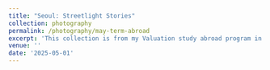 ```yaml
---
title: "Seoul: Streetlight Stories"
collection: photography
permalink: /photography/may-term-abroad
excerpt: 'This collection is from my Valuation study abroad program in Seoul, South Korea during May 2025.'
venue: ''
date: '2025-05-01'
---
```



<div id="seoul-scroll-gallery">
  <div class="scroll-container">
    <div class="scroll-item"><img src="/images/photography/south_korea/seoul/seoul_1.jpg" alt=""></div>
    <div class="scroll-item"><img src="/images/photography/south_korea/seoul/seoul_2.jpg" alt=""></div>
    <div class="scroll-item"><img src="/images/photography/south_korea/seoul/seoul_3.jpg" alt=""></div>
    <div class="scroll-item"><img src="/images/photography/south_korea/seoul/seoul_4.jpg" alt=""></div>
    <div class="scroll-item"><img src="/images/photography/south_korea/seoul/seoul_5.jpg" alt=""></div>
    <div class="scroll-item"><img src="/images/photography/south_korea/seoul/seoul_6.jpg" alt=""></div>
    <div class="scroll-item"><img src="/images/photography/south_korea/seoul/seoul_7.jpg" alt=""></div>
    <div class="scroll-item"><img src="/images/photography/south_korea/seoul/seoul_8.jpg" alt=""></div>
    <div class="scroll-item"><img src="/images/photography/south_korea/seoul/seoul_9.jpg" alt=""></div>
    <div class="scroll-item"><img src="/images/photography/south_korea/seoul/seoul_10.jpg" alt=""></div>
    <div class="scroll-item"><img src="/images/photography/south_korea/seoul/seoul_11.jpg" alt=""></div>
    <div class="scroll-item"><img src="/images/photography/south_korea/seoul/seoul_12.jpg" alt=""></div>
    <div class="scroll-item"><img src="/images/photography/south_korea/seoul/seoul_13.jpg" alt=""></div>
  </div>
</div>
